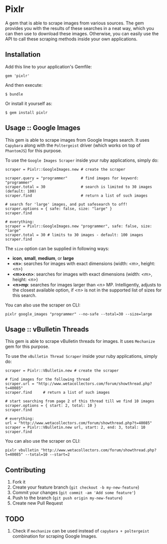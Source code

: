 # Pixlr

A gem that is able to scrape images from various sources. The gem provides you with the
results of these searches in a neat way, which you can then use to download these images.
Otherwise, you can easily use the API to call these scraping methods inside your own
applications.

## Installation

Add this line to your application's Gemfile:

    gem 'pixlr'

And then execute:

    $ bundle

Or install it yourself as:

    $ gem install pixlr

## Usage :: Google Images

This gem is able to scrape images from Google Images search. It uses `Capybara` along with the
`Poltergeist` driver (which works on top of `PhantomJS`) for this purpose.

To use the `Google Images Scraper` inside your ruby applications, simply do:

    scraper = Pixlr::GoogleImages.new # create the scraper
  
    scraper.query = "programmer"      # find images for keyword: "programmer"
    scraper.total = 30                # search is limited to 30 images (default: 100)
    scraper.find                      # return a list of such images

    # search for 'large' images, and put safesearch to off!
    scraper.options = { safe: false, size: "large" }
    scraper.find
  
    # everything:
    scraper = Pixlr::GoogleImages.new "programmer", safe: false, size: "large"
    scraper.total = 30 # limits to 30 images - default: 100 images
    scraper.find
  
  
The `size` option can be supplied in following ways:

  - __icon__, __small__, __medium__, or __large__
  - __&lt;n&gt;__: searches for images with exact dimensions (width: _&lt;m&gt;_, height: _&lt;n&gt;_)
  - __&lt;m&gt;x&lt;n&gt;__: searches for images with exact dimensions (width: _&lt;m&gt;_, height: _&lt;n&gt;_)
  - __&lt;n&gt;mp__: searches for images larger than _&lt;n&gt;_ MP. Intelligently, adjusts to
  the closest available option, if _&lt;n&gt;_ is not in the supported list of sizes
  for this search.
  
You can also use the scraper on CLI:

    pixlr google_images "programmer" --no-safe --total=30 --size=large

## Usage :: vBulletin Threads

This gem is able to scrape vBulletin threads for images. It uses `Mechanize` gem for this purpose.

To use the `vBulletin Thread Scraper` inside your ruby applications, simply do:

    scraper = Pixlr::VBulletin.new # create the scraper
  
    # find images for the following thread
    scraper.url = "http://www.wetacollectors.com/forum/showthread.php?t=40085"
    scraper.find     # return a list of such images

    # start searching from page 2 of this thread till we find 10 images
    scraper.options = { start: 2, total: 10 }
    scraper.find
  
    # everything:
    url = "http://www.wetacollectors.com/forum/showthread.php?t=40085"
    scraper = Pixlr::VBulletin.new url, start: 2, end: 3, total: 10
    scraper.find
  
You can also use the scraper on CLI:

    pixlr vbulletin "http://www.wetacollectors.com/forum/showthread.php?t=40085" --total=10 --start=2

## Contributing

1. Fork it
2. Create your feature branch (`git checkout -b my-new-feature`)
3. Commit your changes (`git commit -am 'Add some feature'`)
4. Push to the branch (`git push origin my-new-feature`)
5. Create new Pull Request

## TODO

1. Check if `mechanize` can be used instead of `capybara + poltergeist` combination for scraping Google Images.
